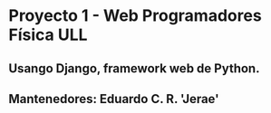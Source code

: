 Proyecto 1 - Web Programadores Física ULL
=========
Usango Django, framework web de Python.
---------

## Mantenedores: Eduardo C. R. 'Jerae' ##
